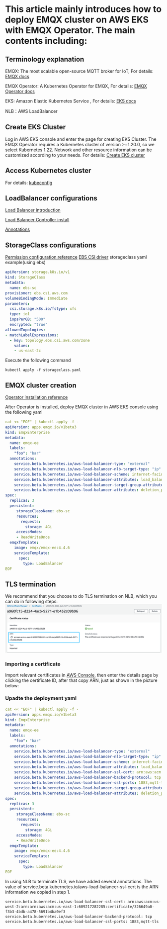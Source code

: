 # This article mainly introduces how to deploy EMQX cluster on AWS EKS with EMQX Operator. The main contents including:


## Terminology explanation

EMQX: The most scalable open-source MQTT broker for IoT, For details: [EMQX docs](https://github.com/emqx/emqx) 

EMQX Operator: A Kubernetes Operator for EMQX, For details: [EMQX Operator docs](https://github.com/emqx/emqx-operator)

EKS:  Amazon Elastic Kubernetes Service , For details: [EKS docs](https://docs.aws.amazon.com/eks/latest/userguide/what-is-eks.html) 

NLB：AWS LoadBalancer

## Create EKS Cluster

Log in AWS EKS console and enter the page for creating EKS Cluster. The EMQX Operator requires a Kubernetes cluster of version >=1.20.0, so we select Kubernetes 1.22. Network and other resource information can be customized according to your needs. For details: [Create EKS cluster](https://docs.aws.amazon.com/eks/latest/userguide/create-cluster.html) 

## Access Kubernetes cluster

For details: [kubeconfig](https://docs.aws.amazon.com/eks/latest/userguide/create-kubeconfig.html)  

## LoadBalancer configurations

[Load Balancer introduction](https://docs.aws.amazon.com/eks/latest/userguide/network-load-balancing.html) 

[Load Balancer Controller install](https://docs.aws.amazon.com/eks/latest/userguide/aws-load-balancer-controller.html) 

[Annotations](https://kubernetes-sigs.github.io/aws-load-balancer-controller/v2.4/guide/service/annotations/) 

## StorageClass configurations

[Permission configuration reference](https://docs.aws.amazon.com/eks/latest/userguide/csi-iam-role.html) 
[EBS CSI driver](https://docs.aws.amazon.com/eks/latest/userguide/managing-ebs-csi.html) 
storageclass  yaml example(using ebs) 

```yaml
apiVersion: storage.k8s.io/v1
kind: StorageClass
metadata:
  name: ebs-sc
provisioner: ebs.csi.aws.com
volumeBindingMode: Immediate
parameters:
  csi.storage.k8s.io/fstype: xfs
  type: io1
  iopsPerGB: "500"
  encrypted: "true"
allowedTopologies:
- matchLabelExpressions:
  - key: topology.ebs.csi.aws.com/zone
    values:
    - us-east-2c
```

Execute the following command

```shell
kubectl apply -f storageclass.yaml
```

## EMQX cluster creation

[Operator installation reference](https://github.com/emqx/emqx-operator/blob/main/docs/en_US/getting-started/getting-started.md) 

After Operator is installed, deploy EMQX cluster in AWS EKS console using the following yaml

```yaml
cat << "EOF" | kubectl apply -f -
apiVersion: apps.emqx.io/v1beta3
kind: EmqxEnterprise
metadata:
  name: emqx-ee
  labels:
    "foo": "bar"
  annotations:
    service.beta.kubernetes.io/aws-load-balancer-type: "external"
    service.beta.kubernetes.io/aws-load-balancer-nlb-target-type: "ip"
    service.beta.kubernetes.io/aws-load-balancer-scheme: internet-facing
    service.beta.kubernetes.io/aws-load-balancer-attributes: load_balancing.cross_zone.enabled=true
    service.beta.kubernetes.io/aws-load-balancer-target-group-attributes: preserve_client_ip.enabled=true
    service.beta.kubernetes.io/aws-load-balancer-attributes: deletion_protection.enabled=true
spec:
  replicas: 3
  persistent:
     storageClassName: ebs-sc
     resources:
       requests:
         storage: 4Gi
     accessModes:
     - ReadWriteOnce
  emqxTemplate:
    image: emqx/emqx-ee:4.4.6
    serviceTemplate:
      spec:
        type: LoadBalancer
EOF
```

## TLS termination  
We recommend that you choose to do TLS termination on NLB, which you can do in following steps:
![](./assets/cert.png)

### Importing a certificate

Import relevant certificates in [AWS Console](https://us-east-2.console.aws.amazon.com/acm/home), then enter the details page by clicking the certificate ID,  after that copy ARN, just as shown in the picture below:

### Upadte the deployment yaml

```yaml
cat << "EOF" | kubectl apply -f -
apiVersion: apps.emqx.io/v1beta3
kind: EmqxEnterprise
metadata:
  name: emqx-ee
  labels:
    "foo": "bar"
  annotations:
    service.beta.kubernetes.io/aws-load-balancer-type: "external"
    service.beta.kubernetes.io/aws-load-balancer-nlb-target-type: "ip"
    service.beta.kubernetes.io/aws-load-balancer-scheme: internet-facing
    service.beta.kubernetes.io/aws-load-balancer-attributes: load_balancing.cross_zone.enabled=true
    service.beta.kubernetes.io/aws-load-balancer-ssl-cert: arn:aws:acm:us-west-2:arn:arn:aws:acm:us-east-1:609217282285:certificate/326649a0-f3b3-4bdb-a478-5691b4ba0ef3
    service.beta.kubernetes.io/aws-load-balancer-backend-protocol: tcp
    service.beta.kubernetes.io/aws-load-balancer-ssl-ports: 1883,mqtt-tls
    service.beta.kubernetes.io/aws-load-balancer-target-group-attributes: preserve_client_ip.enabled=true
    service.beta.kubernetes.io/aws-load-balancer-attributes: deletion_protection.enabled=true
spec:
  replicas: 3
  persistent:
     storageClassName: ebs-sc
     resources:
       requests:
         storage: 4Gi
     accessModes:
     - ReadWriteOnce
  emqxTemplate:
    image: emqx/emqx-ee:4.4.6
    serviceTemplate:
      spec:
        type: LoadBalancer
EOF
```

In using NLB to terminate TLS, we have added several annotations. The value of service.beta.kubernetes.io/aws-load-balancer-ssl-cert is the ARN information we copied in step 1.

```shell
service.beta.kubernetes.io/aws-load-balancer-ssl-cert: arn:aws:acm:us-west-2:arn:arn:aws:acm:us-east-1:609217282285:certificate/326649a0-f3b3-4bdb-a478-5691b4ba0ef3
service.beta.kubernetes.io/aws-load-balancer-backend-protocol: tcp
service.beta.kubernetes.io/aws-load-balancer-ssl-ports: 1883,mqtt-tls
```